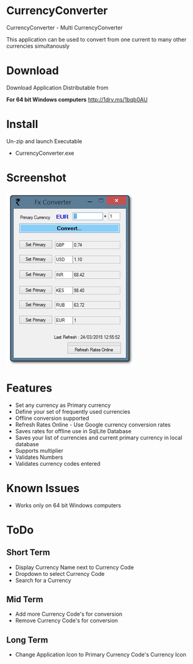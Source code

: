 # CurrencyConverter
CurrencyConverter - Multi CurrencyConverter

This application can be used to convert from one current to many other currencies simultanously

Download
============

Download Application Distributable from

**For 64 bit Windows computers**
http://1drv.ms/1bqb0AU


Install
============
Un-zip and launch Executable 
- CurrencyConverter.exe


Screenshot
============
![Application Screenshot](https://github.com/cvjoseph/CurrencyConverter/blob/master/Screenshot1.jpg "Application Screenshot")

Features
============
- Set any currency as Primary currency
- Define your set of frequently used currencies 
- Offline conversion supported
- Refresh Rates Online - Use Google currency conversion rates
- Saves rates for offline use in SqlLite Database
- Saves your list of currencies and current primary currency in local database
- Supports multiplier 
- Validates Numbers
- Validates currency codes entered



Known Issues
============
- Works only on 64 bit Windows computers


ToDo
============

Short Term
------------
- Display Currency Name next to Currency Code
- Dropdown to select Currency Code
- Search for a Currency

Mid Term
------------
- Add more Currency Code's for conversion
- Remove Currency Code's for conversion

Long Term
------------
- Change Application Icon to Primary Currency Code's Currency Icon

